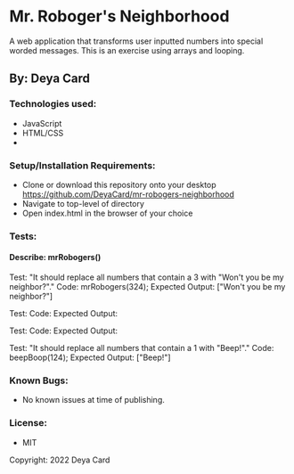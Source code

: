 # Mr. Roboger's Neighborhood

A web application that transforms user inputted numbers into special worded messages. This is an exercise using arrays and looping.

## By: Deya Card

### Technologies used:

* JavaScript
* HTML/CSS
* 

### Setup/Installation Requirements:

* Clone or download this repository onto your desktop
https://github.com/DeyaCard/mr-robogers-neighborhood
* Navigate to top-level of directory
* Open index.html in the browser of your choice


### Tests:


#### Describe: mrRobogers()

Test: "It should replace all numbers that contain a 3 with "Won't you be my neighbor?"."
Code: mrRobogers(324);
Expected Output: ["Won't you be my neighbor?"]

Test: 
Code:
Expected Output:

Test:
Code:
Expected Output:

Test: "It should replace all numbers that contain a 1 with "Beep!"."
Code: beepBoop(124);
Expected Output: ["Beep!"]








### Known Bugs:
* No known issues at time of publishing.



### License: 
* MIT

Copyright: 2022 Deya Card


